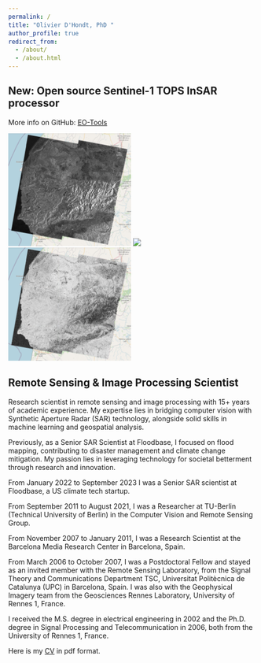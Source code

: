 ```yaml
---
permalink: /
title: "Olivier D'Hondt, PhD "
author_profile: true
redirect_from: 
  - /about/
  - /about.html
---
```


## New: Open source Sentinel-1 TOPS InSAR processor

More info on GitHub: [EO-Tools](https://github.com/odhondt/eo_tools)

<p float="left">
    <img src="https://raw.githubusercontent.com/odhondt/eo_tools/main/data/ex_amp.png" width="250">
    <img src="https://raw.githubusercontent.com/odhondt/eo_tools/main/data/ex_phi.png" width="250">
    <img src="https://raw.githubusercontent.com/odhondt/eo_tools/main/data/ex_coh.png" width="250">
</p>

## Remote Sensing & Image Processing Scientist

Research scientist in remote sensing and image processing with 15+ years of academic experience. My expertise lies in bridging computer vision with Synthetic Aperture Radar (SAR) technology, alongside solid skills in machine learning and geospatial analysis.  

Previously, as a Senior SAR Scientist at Floodbase, I focused on flood mapping, contributing to disaster management and climate change mitigation. My passion lies in leveraging technology for societal betterment through research and innovation.  

From January 2022 to September 2023 I was a Senior SAR scientist at Floodbase, a US climate tech startup.

From September 2011 to August 2021, I was a Researcher at TU-Berlin (Technical University of Berlin) in the Computer Vision and Remote Sensing Group.

From November 2007 to January 2011, I was a Research Scientist at the Barcelona Media Research Center in Barcelona, Spain.

From March 2006 to October 2007, I was a Postdoctoral Fellow and stayed as an invited member with the Remote Sensing Laboratory, from the Signal Theory and Communications Department TSC, Universitat Politècnica de Catalunya (UPC) in Barcelona, Spain. I was also with the Geophysical Imagery team from the Geosciences Rennes Laboratory, University of Rennes 1, France.

I received the M.S. degree in electrical engineering in 2002 and the Ph.D. degree in Signal Processing and Telecommunication in 2006, both from the University of Rennes 1, France.

Here is my [CV](https://odhondt.github.io/files/cv_dhondt_2024.pdf) in pdf format.